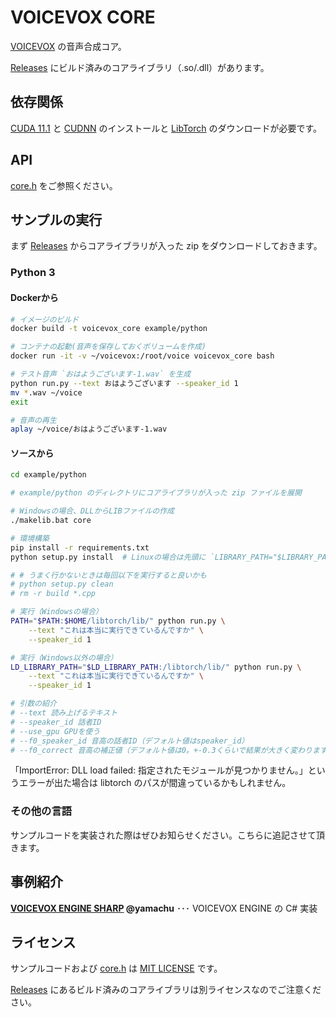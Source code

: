 # VOICEVOX CORE

[VOICEVOX](https://voicevox.hiroshiba.jp/) の音声合成コア。

[Releases](https://github.com/Hiroshiba/voicevox_core/releases) にビルド済みのコアライブラリ（.so/.dll）があります。

## 依存関係

[CUDA 11.1](https://developer.nvidia.com/cuda-11.1.0-download-archive) と [CUDNN](https://developer.nvidia.com/cudnn) のインストールと [LibTorch](https://pytorch.org/) のダウンロードが必要です。

## API

[core.h](./core.h) をご参照ください。

## サンプルの実行

まず [Releases](https://github.com/Hiroshiba/voicevox_core/releases) からコアライブラリが入った zip をダウンロードしておきます。

### Python 3

#### Dockerから

```bash
# イメージのビルド
docker build -t voicevox_core example/python

# コンテナの起動(音声を保存しておくボリュームを作成)
docker run -it -v ~/voicevox:/root/voice voicevox_core bash

# テスト音声 `おはようございます-1.wav` を生成
python run.py --text おはようございます --speaker_id 1
mv *.wav ~/voice
exit

# 音声の再生
aplay ~/voice/おはようございます-1.wav
```

#### ソースから

```bash
cd example/python

# example/python のディレクトリにコアライブラリが入った zip ファイルを展開

# Windowsの場合、DLLからLIBファイルの作成
./makelib.bat core

# 環境構築
pip install -r requirements.txt
python setup.py install  # Linuxの場合は先頭に `LIBRARY_PATH="$LIBRARY_PATH:."` が必要

# # うまく行かないときは毎回以下を実行すると良いかも
# python setup.py clean
# rm -r build *.cpp

# 実行（Windowsの場合）
PATH="$PATH:$HOME/libtorch/lib/" python run.py \
    --text "これは本当に実行できているんですか" \
    --speaker_id 1

# 実行（Windows以外の場合）
LD_LIBRARY_PATH="$LD_LIBRARY_PATH:/libtorch/lib/" python run.py \
    --text "これは本当に実行できているんですか" \
    --speaker_id 1

# 引数の紹介
# --text 読み上げるテキスト
# --speaker_id 話者ID
# --use_gpu GPUを使う
# --f0_speaker_id 音高の話者ID（デフォルト値はspeaker_id）
# --f0_correct 音高の補正値（デフォルト値は0。+-0.3くらいで結果が大きく変わります）
```

「ImportError: DLL load failed: 指定されたモジュールが見つかりません。」というエラーが出た場合は libtorch のパスが間違っているかもしれません。

### その他の言語

サンプルコードを実装された際はぜひお知らせください。こちらに追記させて頂きます。

## 事例紹介

**[VOICEVOX ENGINE SHARP](https://github.com/yamachu/VoicevoxEngineSharp) @yamachu** ･･･ VOICEVOX ENGINE の C# 実装

## ライセンス

サンプルコードおよび [core.h](./core.h) は [MIT LICENSE](./LICENSE) です。

[Releases](https://github.com/Hiroshiba/voicevox_core/releases) にあるビルド済みのコアライブラリは別ライセンスなのでご注意ください。
